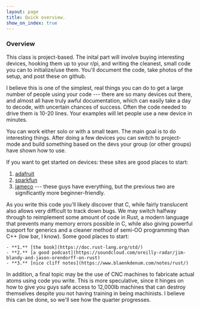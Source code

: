 ```yaml
---
layout: page
title: Quick overview.
show_on_index: true
---
```



### Overview

This class is project-based.  The inital part will involve buying 
interesting devices, hooking them up to your r/pi, and writing the
cleanest, small code you can to initialize/use them.  You'll document
the code, take photos of the setup, and post these on github. 

I believe this is one of the simplest, real things you can do to get a
large number of people using your code --- there are so many devices out
there, and almost all have truly awful documentation, which can easily
take a day to decode, with uncertain chances of success.  Often the code
needed to drive them is 10-20 lines.   Your examples will let people
use a new device in minutes.


You can work either solo or with a small team.  The main goal is to
do interesting things.   After doing a few devices you can switch to
project-mode and build something based on the devs your group (or other
groups) have shown how to use.

If you want to get started on devices: these sites are good places to 
start:

 1.  [adafruit](https://www.adafruit.com)
 2.  [sparkfun](https://www.sparkfun.com)
 3.  [jameco](https://www.jameco.com) --- these guys
	have everything, but the previous two are significantly more
	beginner-friendly.

As you write this code you'll likely discover that C, while fairly 
translucent also allows very difficult to track down bugs.  We may
switch halfway through to reimplement some amount of code in Rust,
a modern language that prevents many memory errors possible in C, 
while also giving powerful support for generics and a cleaner method of
semi-OO programming than C++ (low bar, I know).  Some good places to 
start:

	- **1.** [the book](https://doc.rust-lang.org/std/)
	- **2.** [a good podcast](https://soundcloud.com/oreilly-radar/jim-blandy-and-jason-orendorff-on-rust)
	- **3.** [nice cliff notes](https://www.blaenkdenum.com/notes/rust/)

In addition, a final topic may be the use of CNC machines to fabricate
actual atoms using code you write.   This is more speculative, since it
hinges on how to give you guys safe access to 12,000lb machines that can
destroy themselves despite you not having training in being machinists.
I believe this can be done, so we'll see how the quarter progresses.
